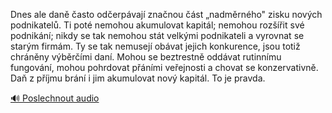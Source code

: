 
Dnes ale daně často odčerpávají značnou část „nadměrného" zisku nových podnikatelů. Ti poté nemohou akumulovat kapitál; nemohou rozšířit své podnikání; nikdy se tak nemohou stát velkými podnikateli a vyrovnat se starým firmám. Ty se tak nemusejí obávat jejich konkurence, jsou totiž chráněny výběrčími daní. Mohou se beztrestně oddávat rutinnímu fungování, mohou pohrdovat přáními veřejnosti a chovat se konzervativně. Daň z příjmu brání i jim akumulovat nový kapitál. To je pravda.

[🔊 Poslechnout audio](/data/7-paragraphs/audio/chapter_160/para_008-Dnes-ale-dan-asto-oderpvaj-znanou-st-nadm.mp3)
